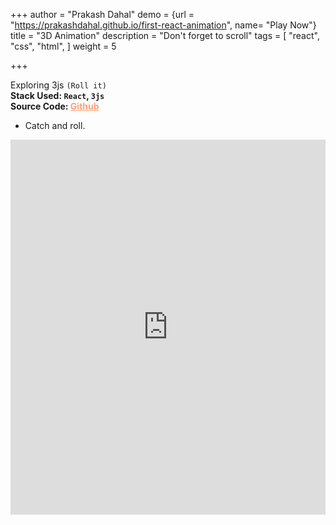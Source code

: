 +++
author = "Prakash Dahal"
demo = {url = "https://prakashdahal.github.io/first-react-animation", name= "Play Now"}
title = "3D Animation"
description = "Don't forget to scroll"
tags = [
    "react",
    "css",
    "html",
]
weight = 5

+++

Exploring 3js `(Roll it)`\
**Stack Used: `React`, `3js`** \
**Source Code: <a href="https://github.com/PrakashDahal/first-react-animation" target="_blank" style="color: #ffa07a;"> Github </a>**

<!--more-->

- Catch and roll.

<iframe src="https://prakashdahal.github.io/first-react-animation" width="100%" height="600px" frameborder="0" scrolling="auto">
</iframe>

